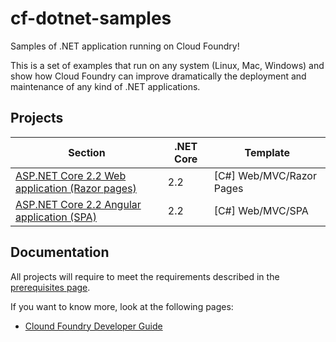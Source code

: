 # cf-dotnet-samples

Samples of .NET application running on Cloud Foundry!

This is a set of examples that run on any system (Linux, Mac, Windows) and show how Cloud Foundry can improve dramatically the deployment and maintenance of any kind of .NET applications.

## Projects

| Section | .NET Core | Template |
| ------- | ------- | ------- |
| [ASP.NET Core 2.2 Web application (Razor pages)](dotnetcore/2.2/webapp/README.md) | 2.2 | [C#] Web/MVC/Razor Pages |
| [ASP.NET Core 2.2 Angular application (SPA)](dotnetcore/2.2/angular/README.md) | 2.2 | [C#] Web/MVC/SPA |

## Documentation

All projects will require to meet the requirements described in the [prerequisites page](docs/prerequisites.md).

If you want to know more, look at the following pages:

- [Clound Foundry Developer Guide](https://docs.cloudfoundry.org/devguide/index.html)
